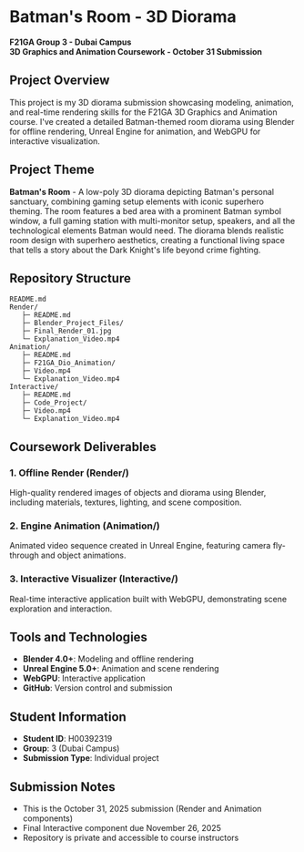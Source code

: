 # Batman's Room - 3D Diorama

**F21GA Group 3 - Dubai Campus**  
**3D Graphics and Animation Coursework - October 31 Submission**

## Project Overview

This project is my 3D diorama submission showcasing modeling, animation, and real-time rendering skills for the F21GA 3D Graphics and Animation course. I've created a detailed Batman-themed room diorama using Blender for offline rendering, Unreal Engine for animation, and WebGPU for interactive visualization.

## Project Theme

**Batman's Room** - A low-poly 3D diorama depicting Batman's personal sanctuary, combining gaming setup elements with iconic superhero theming. The room features a bed area with a prominent Batman symbol window, a full gaming station with multi-monitor setup, speakers, and all the technological elements Batman would need. The diorama blends realistic room design with superhero aesthetics, creating a functional living space that tells a story about the Dark Knight's life beyond crime fighting.

## Repository Structure

```
README.md
Render/
   ├─ README.md
   ├─ Blender_Project_Files/
   ├─ Final_Render_01.jpg
   └─ Explanation_Video.mp4
Animation/
   ├─ README.md
   ├─ F21GA_Dio_Animation/
   ├─ Video.mp4
   └─ Explanation_Video.mp4
Interactive/
   ├─ README.md
   ├─ Code_Project/
   ├─ Video.mp4
   └─ Explanation_Video.mp4
```

## Coursework Deliverables

### 1. Offline Render (Render/)
High-quality rendered images of objects and diorama using Blender, including materials, textures, lighting, and scene composition.

### 2. Engine Animation (Animation/)
Animated video sequence created in Unreal Engine, featuring camera fly-through and object animations.

### 3. Interactive Visualizer (Interactive/)
Real-time interactive application built with WebGPU, demonstrating scene exploration and interaction.

## Tools and Technologies

- **Blender 4.0+**: Modeling and offline rendering
- **Unreal Engine 5.0+**: Animation and scene rendering
- **WebGPU**: Interactive application
- **GitHub**: Version control and submission

## Student Information

- **Student ID**: H00392319
- **Group**: 3 (Dubai Campus)
- **Submission Type**: Individual project

## Submission Notes

- This is the October 31, 2025 submission (Render and Animation components)
- Final Interactive component due November 26, 2025
- Repository is private and accessible to course instructors

